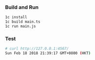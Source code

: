 ### Build and Run

```bash
1c install
1c build main.ts
1c run main.js
```

### Test

```bash
# curl http://127.0.0.1:4567/
Sun Feb 18 2018 21:39:17 GMT+0800 (HKT)
```
